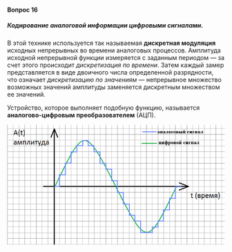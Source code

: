 #### Вопрос 16

##### Кодирование аналоговой информации цифровыми сигналами.

В этой технике используется так называемая **дискретная модуляция** исходных непрерывных во времени аналоговых процессов. Амплитуда исходной непрерывной функции измеряется с заданным периодом — за счет этого происходит *дискретизация по времени*. Затем каждый замер представляется в виде двоичного числа определенной разрядности, что означает *дискретизацию по значениям* — непрерывное множество возможных значений амплитуды заменяется дискретным множеством ее значений.

Устройство, которое выполняет подобную функцию, называется **аналогово-цифровым преобразователем** (АЦП).

![](./Answer_3_16/999.png)
